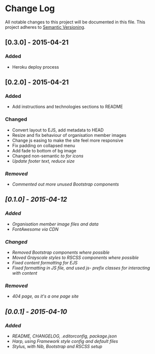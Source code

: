 # Change Log
All notable changes to this project will be documented in this file. This project adheres to [Semantic Versioning](http://semver.org/).

## [0.3.0] - 2015-04-21
### Added
- Heroku deploy process

## [0.2.0] - 2015-04-21
### Added
- Add instructions and technologies sections to README

### Changed
- Convert layout to EJS, add metadata to HEAD
- Resize and fix behaviour of organisation member images
- Change js easing to make the site feel more responsive
- Fix padding on collapsed menu
- Add fade to bottom of bg image
- Changed non-semantic <i> to <span> for icons
- Update footer text, reduce size

### Removed
- Commented out more unused Bootstrap components

## [0.1.0] - 2015-04-12
### Added
- Organisation member image files and data
- FontAwesome via CDN

### Changed
- Removed Bootstrap components where possible
- Moved Grayscale styles to RSCSS components where possible
- Fixed content formatting for EJS
- Fixed formatting in JS file, and used js- prefix classes for interacting with content

### Removed
- 404 page, as it's a one page site

## [0.0.1] - 2015-04-10
### Added
- README, CHANGELOG, .editorconfig, package.json
- Harp, using Framework style config and default files
- Stylus, with Nib, Bootstrap and RSCSS setup
